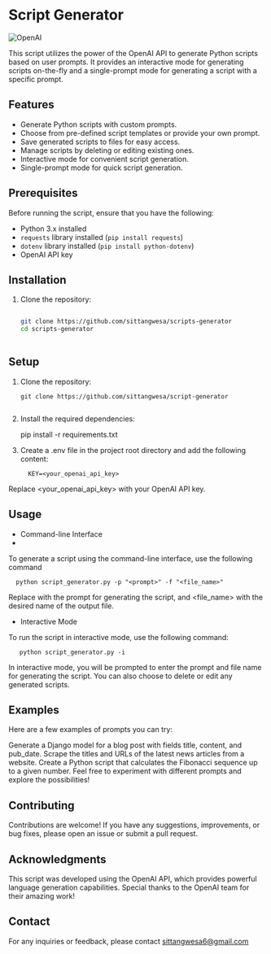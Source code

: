 # Script Generator

![OpenAI](https://img.shields.io/badge/OpenAI-API-1B1B1B?logo=openai)

This script utilizes the power of the OpenAI API to generate Python scripts based on user prompts. It provides an interactive mode for generating scripts on-the-fly and a single-prompt mode for generating a script with a specific prompt.

## Features

- Generate Python scripts with custom prompts.
- Choose from pre-defined script templates or provide your own prompt.
- Save generated scripts to files for easy access.
- Manage scripts by deleting or editing existing ones.
- Interactive mode for convenient script generation.
- Single-prompt mode for quick script generation.

## Prerequisites

Before running the script, ensure that you have the following:

- Python 3.x installed
- `requests` library installed (`pip install requests`)
- `dotenv` library installed (`pip install python-dotenv`)
- OpenAI API key

## Installation

1. Clone the repository:
   ```bash

   git clone https://github.com/sittangwesa/scripts-generator
   cd scripts-generator
  

## Setup

1. Clone the repository:

   ```shell
   git clone https://github.com/sittangwesa/script-generator


2. Install the required dependencies:

      pip install -r requirements.txt

3. Create a .env file in the project root directory and add the following content:

         KEY=<your_openai_api_key>

Replace <your_openai_api_key> with your OpenAI API key.

## Usage

- Command-line Interface
- 
To generate a script using the command-line interface, use the following command

      python script_generator.py -p "<prompt>" -f "<file_name>"

   Replace <prompt> with the prompt for generating the script, and <file_name> with the desired name of the output file.

- Interactive Mode
   
To run the script in interactive mode, use the following command:
   
       python script_generator.py -i
   
In interactive mode, you will be prompted to enter the prompt and file name for generating the script. You can also choose to delete or edit any generated scripts.
   
   ## Examples
   Here are a few examples of prompts you can try:

   Generate a Django model for a blog post with fields title, content, and pub_date.
   Scrape the titles and URLs of the latest news articles from a website.
   Create a Python script that calculates the Fibonacci sequence up to a given number.
   Feel free to experiment with different prompts and explore the possibilities!

## Contributing
   
Contributions are welcome! If you have any suggestions, improvements, or bug fixes, please open an issue or submit a pull request.


## Acknowledgments
   
This script was developed using the OpenAI API, which provides powerful language generation capabilities. Special thanks to the OpenAI team for their amazing work!

## Contact
   
For any inquiries or feedback, please contact sittangwesa6@gmail.com

